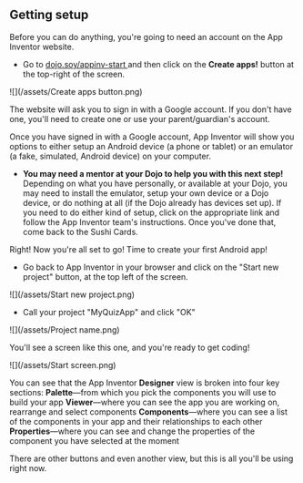 ## Getting setup

Before you can do anything, you're going to need an account on the App Inventor website. 

+ Go to [dojo.soy/appinv-start ](http://dojo.soy/appinv-start)and then click on the **Create apps!** button at the top-right of the screen.

![](/assets/Create apps button.png)

The website will ask you to sign in with a Google account. If you don't have one, you'll need to create one or use your parent/guardian's account.

Once you have signed in with a Google account, App Inventor will show you options to either setup an Android device (a phone or tablet) or an emulator (a fake, simulated, Android device) on your computer.

+ **You may need a mentor at your Dojo to help you with this next step!** Depending on what you have personally, or available at your Dojo, you may need to install the emulator, setup your own device or a Dojo device, or do nothing at all (if the Dojo already has devices set up). If you need to do either kind of setup, click on the appropriate link and follow the App Inventor team's instructions. Once you've done that, come back to the Sushi Cards.

Right! Now you're all set to go! Time to create your first Android app!

+ Go back to App Inventor in your browser and click on the "Start new project" button, at the top left of the screen.

![](/assets/Start new project.png)

+ Call your project "MyQuizApp" and click "OK"

![](/assets/Project name.png)

You'll see a screen like this one, and you're ready to get coding!

![](/assets/Start screen.png)

You can see that the App Inventor **Designer** view is broken into four key sections:
  **Palette**—from which you pick the components you will use to build your app
  **Viewer**—where you can see the app you are working on, rearrange and select components
  **Components**—where you can see a list of the components in your app and their relationships to each other
  **Properties**—where you can see and change the properties of the component you have selected at the moment
  
There are other buttons and even another view, but this is all you'll be using right now.

